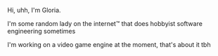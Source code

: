Hi, uhh, I'm Gloria.

I'm some random lady on the internet™️ that does hobbyist software engineering sometimes

I'm working on a video game engine at the moment, that's about it tbh